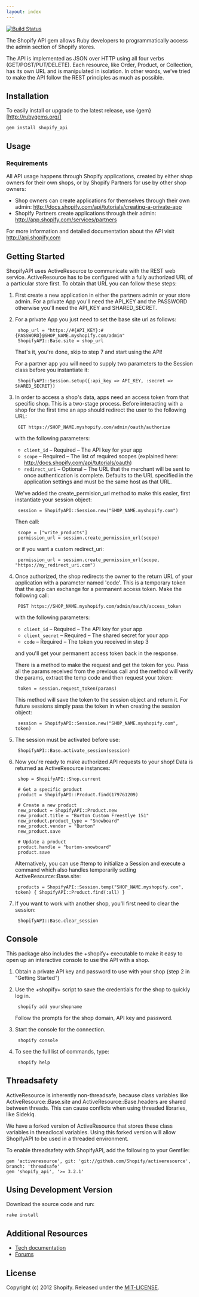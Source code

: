 ```yaml
---
layout: index
---
```


[![Build Status](https://travis-ci.org/Shopify/shopify_api.png?branch=master)](https://travis-ci.org/Shopify/shopify_api)

The Shopify API gem allows Ruby developers to programmatically access the admin section of Shopify stores.

The API is implemented as JSON over HTTP using all four verbs (GET/POST/PUT/DELETE). Each resource, like Order, Product, or Collection, has its own URL and is manipulated in isolation. In other words, we’ve tried to make the API follow the REST principles as much as possible.

## Installation

To easily install or upgrade to the latest release, use {gem}[http://rubygems.org/]

    gem install shopify_api

## Usage

### Requirements

All API usage happens through Shopify applications, created by either shop owners for their own shops, or by Shopify Partners for use by other shop owners:

* Shop owners can create applications for themselves through their own admin: http://docs.shopify.com/api/tutorials/creating-a-private-app
* Shopify Partners create applications through their admin: http://app.shopify.com/services/partners

For more information and detailed documentation about the API visit http://api.shopify.com

## Getting Started

ShopifyAPI uses ActiveResource to communicate with the REST web service. ActiveResource has to be configured with a fully authorized URL of a particular store first. To obtain that URL you can follow these steps:

1. First create a new application in either the partners admin or your store admin. For a private App you'll need the API_KEY and the PASSWORD otherwise you'll need the API_KEY and SHARED_SECRET.

2. For a private App you just need to set the base site url as follows:

		shop_url = "https://#{API_KEY}:#{PASSWORD}@SHOP_NAME.myshopify.com/admin"
		ShopifyAPI::Base.site = shop_url

    That's it, you're done, skip to step 7 and start using the API!

    For a partner app you will need to supply two parameters to the Session class before you instantiate it:

    	ShopifyAPI::Session.setup({:api_key => API_KEY, :secret => SHARED_SECRET})

3. In order to access a shop's data, apps need an access token from that specific shop. This is a two-stage process. Before interacting with a shop for the first time an app should redirect the user to the following URL:

    	GET https://SHOP_NAME.myshopify.com/admin/oauth/authorize

    with the following parameters:

    * `client_id` – Required – The API key for your app
    * `scope` – Required – The list of required scopes (explained here: http://docs.shopify.com/api/tutorials/oauth)
    * `redirect_uri` – Optional – The URL that the merchant will be sent to once authentication is complete. Defaults to the URL specified in the application settings and must be the same host as that URL.

    We've added the create_permision_url method to make this easier, first instantiate your session object:

    	session = ShopifyAPI::Session.new("SHOP_NAME.myshopify.com")

    Then call:

		scope = ["write_products"]
		permission_url = session.create_permission_url(scope)

    or if you want a custom redirect_uri:

    	permission_url = session.create_permission_url(scope, "https://my_redirect_uri.com")

4. Once authorized, the shop redirects the owner to the return URL of your application with a parameter named 'code'. This is a temporary token that the app can exchange for a permanent access token. Make the following call:

    	POST https://SHOP_NAME.myshopify.com/admin/oauth/access_token

    with the following parameters:

    * `client_id` – Required – The API key for your app
    * `client_secret` – Required – The shared secret for your app
    * `code` – Required – The token you received in step 3

    and you'll get your permanent access token back in the response.

    There is a method to make the request and get the token for you. Pass all the params received from the previous call and the method will verify the params, extract the temp code and then request your token:

    	token = session.request_token(params)

    This method will save the token to the session object and return it. For future sessions simply pass the token in when creating the session object:

    	session = ShopifyAPI::Session.new("SHOP_NAME.myshopify.com", token)

5. The session must be activated before use:

    	ShopifyAPI::Base.activate_session(session)

6. Now you're ready to make authorized API requests to your shop! Data is returned as ActiveResource instances:

		shop = ShopifyAPI::Shop.current

		# Get a specific product
		product = ShopifyAPI::Product.find(179761209)

		# Create a new product
		new_product = ShopifyAPI::Product.new
		new_product.title = "Burton Custom Freestlye 151"
		new_product.product_type = "Snowboard"
		new_product.vendor = "Burton"
		new_product.save

		# Update a product
		product.handle = "burton-snowboard"
		product.save

    Alternatively, you can use #temp to initialize a Session and execute a command which also handles temporarily setting ActiveResource::Base.site:

    	products = ShopifyAPI::Session.temp("SHOP_NAME.myshopify.com", token) { ShopifyAPI::Product.find(:all) }

7. If you want to work with another shop, you'll first need to clear the session:

		ShopifyAPI::Base.clear_session

## Console

This package also includes the +shopify+ executable to make it easy to open up an interactive console to use the API with a shop.

1. Obtain a private API key and password to use with your shop (step 2 in "Getting Started")

2. Use the +shopify+ script to save the credentials for the shop to quickly log in.

		shopify add yourshopname

    Follow the prompts for the shop domain, API key and password.

3. Start the console for the connection.

		shopify console

4. To see the full list of commands, type:

		shopify help

## Threadsafety

ActiveResource is inherently non-threadsafe, because class variables like ActiveResource::Base.site and ActiveResource::Base.headers are shared between threads. This can cause conflicts when using threaded libraries, like Sidekiq.

We have a forked version of ActiveResource that stores these class variables in threadlocal variables. Using this forked version will allow ShopifyAPI to be used in a threaded environment.

To enable threadsafety with ShopifyAPI, add the following to your Gemfile:

	gem 'activeresource', git: 'git://github.com/Shopify/activeresource', branch: 'threadsafe'
	gem 'shopify_api', '>= 3.2.1'

## Using Development Version

Download the source code and run:

    rake install

## Additional Resources

* [Tech documentation](http://docs.shopify.com/api)
* [Forums](http://ecommerce.shopify.com/c/shopify-apis-and-technology)

## License

Copyright (c) 2012 Shopify. Released under the [MIT-LICENSE](http://opensource.org/licenses/MIT).